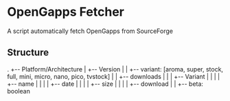 # OpenGapps Fetcher

A script automatically fetch OpenGapps from SourceForge

## Structure

.
+-- Platform/Architecture
|   +-- Version
|   |   +-- variant: [aroma, super, stock, full, mini, micro, nano, pico, tvstock]
|   |   +-- downloads
|   |   |   +-- Variant
|   |   |   |   +-- name
|   |   |   |   +-- date
|   |   |   |   +-- size
|   |   |   |   +-- download
|   |   +-- beta: boolean
